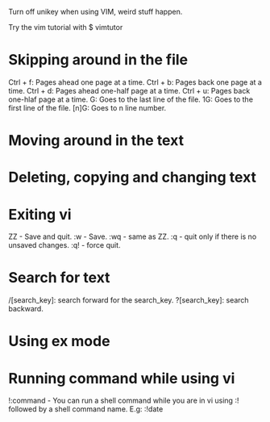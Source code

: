 Turn off unikey when using VIM, weird stuff happen.

Try the vim tutorial with $ vimtutor

# Skipping around in the file

Ctrl + f: Pages ahead one page at a time.
Ctrl + b: Pages back one page at a time.
Ctrl + d: Pages ahead one-half page at a time.
Ctrl + u: Pages back one-hlaf page at a time.
G: Goes to the last line of the file.
1G: Goes to the first line of the file.
[n]G: Goes to n line number.

# Moving around in the text

# Deleting, copying and changing text

# Exiting vi

ZZ - Save and quit.
:w - Save.
:wq - same as ZZ.
:q - quit only if there is no unsaved changes.
:q! - force quit. 

# Search for text

/[search_key]: search forward for the search_key.
?[search_key]: search backward.

# Using ex mode

# Running command while using vi

!:command - You can run a shell command while you are in vi using :! followed by a shell command name. E.g: :!date